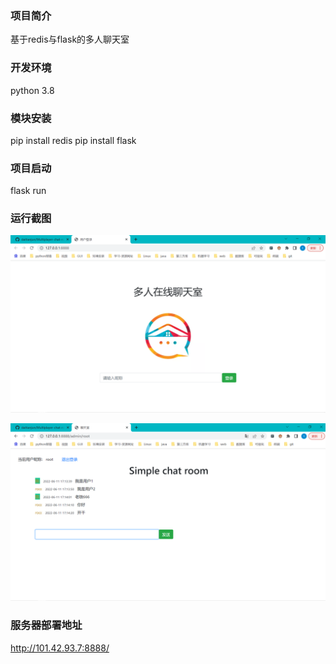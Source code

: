 
### 项目简介
 基于redis与flask的多人聊天室

### 开发环境
python 3.8

### 模块安装
pip install redis
pip install flask


### 项目启动 
flask run

### 运行截图

![static/img/run1.png](README.assets\run1.png)

![run2](README.assets\run2.png)

### 服务器部署地址

http://101.42.93.7:8888/
